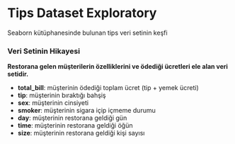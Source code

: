 # Tips Dataset Exploratory
 Seaborn kütüphanesinde bulunan tips veri setinin keşfi

### Veri Setinin Hikayesi
**Restorana gelen müşterilerin özelliklerini ve ödediği ücretleri ele alan veri setidir.**
* **total_bill**: müşterinin ödediği toplam ücret (tip + yemek ücreti)
* **tip**: müşterinin bıraktığı bahşiş
* **sex**: müşterinin cinsiyeti
* **smoker**: müşterinin sigara içip içmeme durumu
* **day**: müşterinin restorana geldiği gün 
* **time**: müşterinin restorana geldiği öğün
* **size**: müşterinin restorana geldiği kişi sayısı

